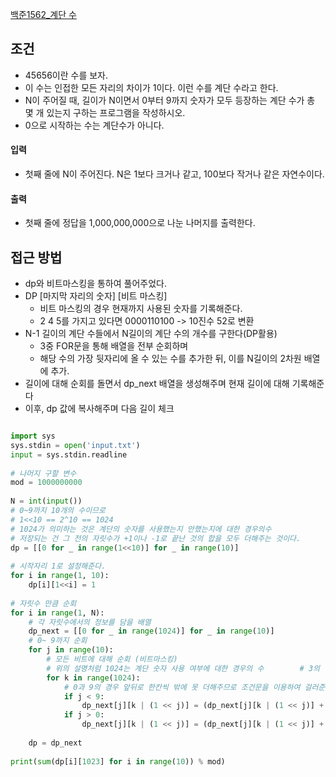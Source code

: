 
[백준1562_계단 수](https://www.acmicpc.net/problem/1562)


## 조건

- 45656이란 수를 보자.
- 이 수는 인접한 모든 자리의 차이가 1이다. 이런 수를 계단 수라고 한다.
- N이 주어질 때, 길이가 N이면서 0부터 9까지 숫자가 모두 등장하는 계단 수가 총 몇 개 있는지 구하는 프로그램을 작성하시오. 
- 0으로 시작하는 수는 계단수가 아니다.



#### 입력

- 첫째 줄에 N이 주어진다. N은 1보다 크거나 같고, 100보다 작거나 같은 자연수이다.

#### 출력

- 첫째 줄에 정답을 1,000,000,000으로 나눈 나머지를 출력한다.



## 접근 방법

- dp와 비트마스킹을 통하여 풀어주었다.
- DP [마지막 자리의 숫자]  [비트 마스킹] 
	- 비트 마스킹의 경우 현재까지 사용된 숫자를 기록해준다.
	- 2 4 5를 가지고 있다면 0000110100 -> 10진수 52로 변환
- N-1 길이의 계단 수들에서 N길이의 계단 수의 개수를 구한다(DP활용)
	- 3중 FOR문을 통해 배열을 전부 순회하며
	- 해당 수의 가장 뒷자리에 올 수 있는 수를 추가한 뒤, 이를 N길이의 2차원 배열에 추가.
- 길이에 대해 순회를 돌면서 dp_next 배열을 생성해주며 현재 길이에 대해 기록해준다
- 이후, dp 값에 복사해주며 다음 길이 체크


```python

import sys  
sys.stdin = open('input.txt')  
input = sys.stdin.readline  
  
# 나머지 구할 변수  
mod = 1000000000  
  
N = int(input())  
# 0~9까지 10개의 수이므로  
# 1<<10 == 2^10 == 1024  
# 1024가 의미하는 것은 계단의 숫자를 사용했는지 안했는지에 대한 경우의수  
# 저장되는 건 그 전의 자릿수가 +1이나 -1로 끝난 것의 합을 모두 더해주는 것이다.  
dp = [[0 for _ in range(1<<10)] for _ in range(10)]  
  
# 시작자리 1로 설정해준다.  
for i in range(1, 10):  
    dp[i][1<<i] = 1  
  
# 자릿수 만큼 순회  
for i in range(1, N):  
    # 각 자릿수에서의 정보를 담을 배열  
    dp_next = [[0 for _ in range(1024)] for _ in range(10)]  
    # 0~ 9까지 순회  
    for j in range(10):  
        # 모든 비트에 대해 순회 (비트마스킹)  
        # 위의 설명처럼 1024는 계단 숫자 사용 여부에 대한 경우의 수        # 3의 경우 2 또는 4를 사용하는 경우가 있다.        
        for k in range(1024):  
            # 0과 9의 경우 앞뒤로 한칸씩 밖에 못 더해주므로 조건문을 이용하여 걸러준다.  
            if j < 9:  
                dp_next[j][k | (1 << j)] = (dp_next[j][k | (1 << j)] + dp[j+1][k]) % mod  
            if j > 0:  
                dp_next[j][k | (1 << j)] = (dp_next[j][k | (1 << j)] + dp[j - 1][k]) % mod  
  
    dp = dp_next  
  
print(sum(dp[i][1023] for i in range(10)) % mod)
```


